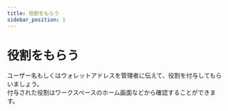 ```yaml
---
title: 役割をもらう
sidebar_position: 1
---
```


# 役割をもらう

ユーザー名もしくはウォレットアドレスを管理者に伝えて、役割を付与してもらいましょう。  
付与された役割はワークスペースのホーム画面などから確認することができます。
